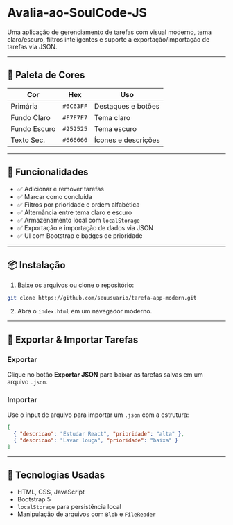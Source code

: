 # Avalia-ao-SoulCode-JS

Uma aplicação de gerenciamento de tarefas com visual moderno, tema claro/escuro, filtros inteligentes e suporte a exportação/importação de tarefas via JSON.

---

## 🎨 Paleta de Cores

| Cor         | Hex      | Uso                      |
|-------------|----------|--------------------------|
| Primária    | `#6C63FF`| Destaques e botões       |
| Fundo Claro | `#F7F7F7`| Tema claro               |
| Fundo Escuro| `#252525`| Tema escuro              |
| Texto Sec.  | `#666666`| Ícones e descrições      |

---

## 🔧 Funcionalidades

- ✅ Adicionar e remover tarefas
- ✅ Marcar como concluída
- ✅ Filtros por prioridade e ordem alfabética
- ✅ Alternância entre tema claro e escuro
- ✅ Armazenamento local com `localStorage`
- ✅ Exportação e importação de dados via JSON
- ✅ UI com Bootstrap e badges de prioridade

---

## 📦 Instalação

1. Baixe os arquivos ou clone o repositório:

```bash
git clone https://github.com/seuusuario/tarefa-app-modern.git
```

2. Abra o `index.html` em um navegador moderno.

---

## 📁 Exportar & Importar Tarefas

### Exportar
Clique no botão **Exportar JSON** para baixar as tarefas salvas em um arquivo `.json`.

### Importar
Use o input de arquivo para importar um `.json` com a estrutura:

```json
[
  { "descricao": "Estudar React", "prioridade": "alta" },
  { "descricao": "Lavar louça", "prioridade": "baixa" }
]
```

---

## 🧠 Tecnologias Usadas

- HTML, CSS, JavaScript
- Bootstrap 5
- `localStorage` para persistência local
- Manipulação de arquivos com `Blob` e `FileReader`
